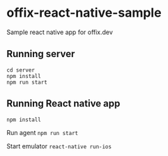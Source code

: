 # offix-react-native-sample

Sample react native app for offix.dev

## Running server

```
cd server
npm install 
npm run start
```

## Running React native app

`npm install`

Run agent
`npm run start`

Start emulator
`react-native run-ios`






